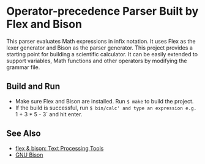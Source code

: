 # Operator-precedence Parser Built by Flex and Bison

This parser evaluates Math expressions in infix notation. It uses Flex as the lexer generator and Bison as the parser generator. This project provides a starting point for building a scientific calculator. It can be easily extended to support variables, Math functions and other operators by modifying the grammar file.

## Build and Run

* Make sure Flex and Bison are installed. Run `$ make` to build the project.
* If the build is successful, run `$ bin/calc' and type an expression e.g. `1 + 3 * 5 - 3` and hit enter.

## See Also

* [flex & bison: Text Processing Tools](http://shop.oreilly.com/product/9780596155988.do)
* [GNU Bison](https://www.gnu.org/software/bison/manual/)
